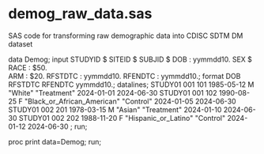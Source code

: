 # demog_raw_data.sas
SAS code for transforming raw demographic data into CDISC SDTM DM dataset

data Demog;
   input STUDYID $ 
         SITEID $ 
         SUBJID $ 
         DOB : yymmdd10. 
         SEX $ 
         RACE : $50.  
         ARM : $20. 
         RFSTDTC : yymmdd10. 
         RFENDTC : yymmdd10.;
   format DOB RFSTDTC RFENDTC yymmdd10.;
datalines;
STUDY01 001 101 1985-05-12 M "White"                       "Treatment" 2024-01-01 2024-06-30
STUDY01 001 102 1990-08-25 F "Black_or_African_American"   "Control"   2024-01-05 2024-06-30
STUDY01 002 201 1978-03-15 M "Asian"                       "Treatment" 2024-01-10 2024-06-30
STUDY01 002 202 1988-11-20 F "Hispanic_or_Latino"          "Control"   2024-01-12 2024-06-30
;
run;

proc print data=Demog;
run;

